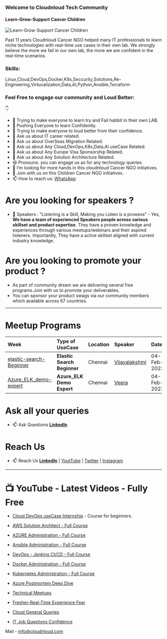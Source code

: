 ### Welcome to Cloudnloud Tech Community


#### Learn-Grow-Support Cancer Children


![Learn-Grow-Support Cancer Children](https://github.com/cloudnloud/meetup/blob/main/cnl.png)

Past 11 years Cloudnloud Cancer NGO helped many IT professionals to learn niche technologies with real-time use cases in their own lab. We strongly believe the more we fail in our own lab, the more we are confident in the real-time scenarios.

### Skills: 

Linux,Cloud,DevOps,Docker,K8s,Seccurity,Solutions,Re-Engineering,Virtuvalization,Data,AI,Python,Ansible,Terraform

### Feel Free to engage our community and Loud Better:
👇
- 🔭 Trying to make everyone to learn try and Fail habbit in their own LAB. 
- 💪 Pushing Everyone to learn Confidently. 
- 👯 Trying to make everyone to loud better from their confidence. 
- 💬 Ask us about IT career related.
- 💬 Ask us about OverSeas Migration Related.
- 💬 Ask us about Any Cloud,DevOps,K8s,Data,AI useCase Related.
- 💬 Ask us about Any Europe Visa Sponsorship Related.
- 💬 Ask us about Any Solution Architecture Related.
- 😄 Pronouns: you can engage us as for any technology queries.
- 🙏 I’m looking for more hands in this cloudnloud Cancer NGO initiatives.
- 🙏 Join with us on this Children Cancer NGO initiatives.
- 📫 How to reach us: [WhatsApp](https://wa.me/message/2EM3VEAMEMVHP1)


# Are you looking for speakers ?

- 🔭 Speakers : "Listening is a Skill, Making you Listen is a prowess"  - Yes, **We have a team of experienced Speakers people across various skillset and product expertise**. They have a proven knowledge and experiences through various meetups/webinars and their aspired listeners. Importantly, They have a active skillset aligned with current industry knowledge.

 
# Are you looking to promote your product ?

- As part of community dream we are delivering several free programs.Join with us to promote your deliverables.
- You can sponsor your product swags via our community members which available across 67 countries.


--- 
# Meetup Programs

Week | Type of UseCase | Location | Speaker | Date
:------|:------|:------|:------|:------|
[elastic-search-Beginner](/elastic-search-Beginner) | **Elastic Search Beginner** | Chennai | [Vijayalakshmi](https://www.linkedin.com/in/vijayatech/) | 04-Feb-2023
[Azure_ELK_demo-expert](/Azure_ELK_demo-expert) | **Azure_ELK Demo Expert** | Chennai | [Veera](https://www.linkedin.com/in/veera26/) | 04-Feb-2023


# Ask all your queries

- :mailbox: Ask Questions **[LinkedIn](https://www.linkedin.com/groups/9124202/)**


# Reach Us

- :mailbox: Reach Us **[LinkedIn](https://www.linkedin.com/company/80359681/)** | [YoutTube](https://www.youtube.com/c/CloudnLoud?sub_confirmation=1) | [Twitter](https://twitter.com/cloudnloud) | [Instagram](https://www.instagram.com/cloudnloud/)


--- 
# :tv: YouTube - Latest Videos - Fully Free

- [Cloud DevOps useCase Internship](https://www.youtube.com/playlist?list=PLh_VNk4-EHTMr69lm4Jxbl-9Vz5zc1Apl) - Course for beginners.
- [AWS Solution Architect - Full Course](https://www.youtube.com/watch?v=kdqaP1PWPQI&list=PLh_VNk4-EHTNuNVfq9D8WoA2YQBvgV1Jt)
- [AZURE Administration - Full Course](https://www.youtube.com/watch?v=3WW95LThR0k&list=PLh_VNk4-EHTPgpEEUkj4G7gXqV47yIz7r)
- [Ansible Administration - Full Course](https://www.youtube.com/watch?v=LhKucikHpVs&list=PLh_VNk4-EHTNbb18pkpZy_fnG2Dn0n6QR)
- [DevOps - Jenkins CI/CD - Full Course](https://www.youtube.com/watch?v=rN6f8pyrOI8&list=PLh_VNk4-EHTN732T-CfM-7lG3fNpK__79)
- [Docker Administration - Full Course](https://www.youtube.com/watch?v=ixtJg7EGlWw&list=PLh_VNk4-EHTP5rDgNYAWgg1vvcPG8eoIV)
- [Kubernetes Administration - Full Course](https://www.youtube.com/watch?v=lv6AZCBbQ9Y&list=PLh_VNk4-EHTMhIR-NIgI4tCEHdO9U-A8F)



- [Azure Postmortem Deep Dive](https://www.youtube.com/watch?v=FFYicqW6Qto&list=PLh_VNk4-EHTNDrb2AWVvH0M1XRl0usKRc)
- [Technical Meetups](https://www.youtube.com/watch?v=cfaJY5P4sME&list=PLh_VNk4-EHTM9S6AcnQQfPno1G06HU0hC)
- [Fresher-Real-Time Experience Fear](https://www.youtube.com/watch?v=pLgckrrPY08&list=PLh_VNk4-EHTOWg4VL7_v_Ql7DsNW0DGtn)
- [Cloud General Queries](https://www.youtube.com/watch?v=uIMKuwMP5Uc&list=PLh_VNk4-EHTMj1jcedUnuDNT2Xz-rJ1sy)
- [IT Job Questions Confidence](https://www.youtube.com/playlist?list=PLh_VNk4-EHTOWg4VL7_v_Ql7DsNW0DGtn)

 
  

Mail - info@cloudnloud.com


